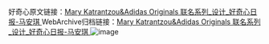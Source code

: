 好奇心原文链接：[Mary Katrantzou&Adidas Originals 联名系列_设计_好奇心日报-马安琪 ](https://www.qdaily.com/articles/11602.html)
WebArchive归档链接：[Mary Katrantzou&Adidas Originals 联名系列_设计_好奇心日报-马安琪 ](http://web.archive.org/web/20190623170802/https://www.qdaily.com/articles/11602.html)
![image](http://ww3.sinaimg.cn/large/007d5XDply1g3wacjqh8ij30u03hxjzf)